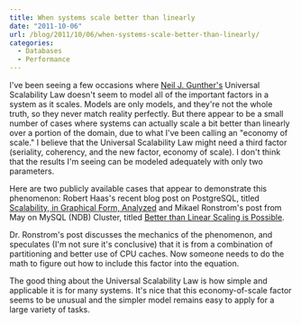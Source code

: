 ```yaml
---
title: When systems scale better than linearly
date: "2011-10-06"
url: /blog/2011/10/06/when-systems-scale-better-than-linearly/
categories:
  - Databases
  - Performance
---
```

I've been seeing a few occasions where [Neil J. Gunther's](http://www.perfdynamics.com/) Universal Scalability Law doesn't seem to model all of the important factors in a system as it scales. Models are only models, and they're not the whole truth, so they never match reality perfectly. But there appear to be a small number of cases where systems can actually scale a bit better than linearly over a portion of the domain, due to what I've been calling an "economy of scale." I believe that the Universal Scalability Law might need a third factor (seriality, coherency, and the new factor, economy of scale). I don't think that the results I'm seeing can be modeled adequately with only two parameters.

Here are two publicly available cases that appear to demonstrate this phenomenon: Robert Haas's recent blog post on PostgreSQL, titled [Scalability, in Graphical Form, Analyzed](http://rhaas.blogspot.com/2011/09/scalability-in-graphical-form-analyzed.html) and Mikael Ronstrom's post from May on MySQL (NDB) Cluster, titled [Better than Linear Scaling is Possible](http://mikaelronstrom.blogspot.com/2011/05/better-than-linear-scaling-is-possible.html).

Dr. Ronstrom's post discusses the mechanics of the phenomenon, and speculates (I'm not sure it's conclusive) that it is from a combination of partitioning and better use of CPU caches. Now someone needs to do the math to figure out how to include this factor into the equation.

The good thing about the Universal Scalability Law is how simple and applicable it is for many systems. It's nice that this economy-of-scale factor seems to be unusual and the simpler model remains easy to apply for a large variety of tasks.


